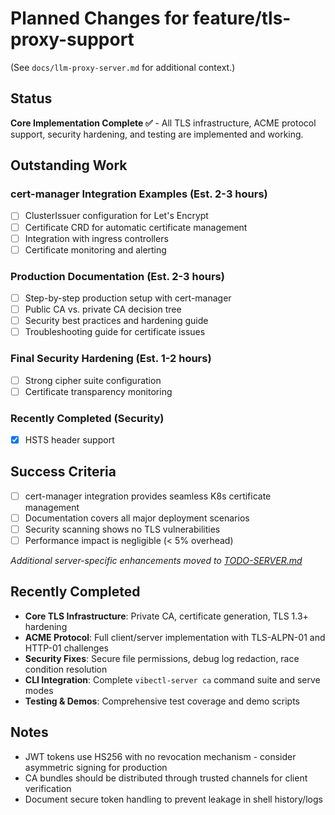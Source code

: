 # Planned Changes for feature/tls-proxy-support

(See `docs/llm-proxy-server.md` for additional context.)

## Status

**Core Implementation Complete ✅** - All TLS infrastructure, ACME protocol support, security hardening, and testing are implemented and working.

## Outstanding Work

### cert-manager Integration Examples (Est. 2-3 hours)

- [ ] ClusterIssuer configuration for Let's Encrypt
- [ ] Certificate CRD for automatic certificate management
- [ ] Integration with ingress controllers
- [ ] Certificate monitoring and alerting

### Production Documentation (Est. 2-3 hours)

- [ ] Step-by-step production setup with cert-manager
- [ ] Public CA vs. private CA decision tree
- [ ] Security best practices and hardening guide
- [ ] Troubleshooting guide for certificate issues

### Final Security Hardening (Est. 1-2 hours)

- [ ] Strong cipher suite configuration
- [ ] Certificate transparency monitoring

### Recently Completed (Security)

- [x] HSTS header support

## Success Criteria

- [ ] cert-manager integration provides seamless K8s certificate management
- [ ] Documentation covers all major deployment scenarios
- [ ] Security scanning shows no TLS vulnerabilities
- [ ] Performance impact is negligible (< 5% overhead)

*Additional server-specific enhancements moved to [TODO-SERVER.md](TODO-SERVER.md)*

## Recently Completed

- **Core TLS Infrastructure**: Private CA, certificate generation, TLS 1.3+ hardening
- **ACME Protocol**: Full client/server implementation with TLS-ALPN-01 and HTTP-01 challenges
- **Security Fixes**: Secure file permissions, debug log redaction, race condition resolution
- **CLI Integration**: Complete `vibectl-server ca` command suite and serve modes
- **Testing & Demos**: Comprehensive test coverage and demo scripts

## Notes

- JWT tokens use HS256 with no revocation mechanism - consider asymmetric signing for production
- CA bundles should be distributed through trusted channels for client verification
- Document secure token handling to prevent leakage in shell history/logs
